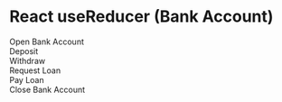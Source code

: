 # React useReducer (Bank Account)

Open Bank Account
<br />
Deposit
<br />
Withdraw
<br />
Request Loan
<br />
Pay Loan
<br />
Close Bank Account
